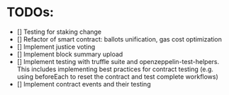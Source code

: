 # TODOs:

- [] Testing for staking change
- [] Refactor of smart contract: ballots unification, gas cost optimization
- [] Implement justice voting
- [] Implement block summary upload
- [] Implement testing with truffle suite and openzeppelin-test-helpers. This includes implementing best practices for contract testing (e.g. using beforeEach to reset the contract and test complete workflows)
- [] Implement contract events and their testing
